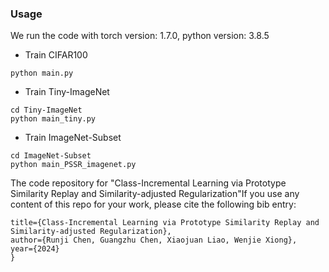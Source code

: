 ### Usage 
We run the code with torch version: 1.7.0, python version: 3.8.5
* Train CIFAR100
```
python main.py
```
* Train Tiny-ImageNet
```
cd Tiny-ImageNet
python main_tiny.py
```
* Train ImageNet-Subset
```
cd ImageNet-Subset
python main_PSSR_imagenet.py
```
The code repository for "Class-Incremental Learning via Prototype Similarity Replay and Similarity-adjusted Regularization"If you use any content of this repo for your work, please cite the following bib entry:

    title={Class-Incremental Learning via Prototype Similarity Replay and Similarity-adjusted Regularization},
    author={Runji Chen, Guangzhu Chen, Xiaojuan Liao, Wenjie Xiong},
    year={2024}
    }